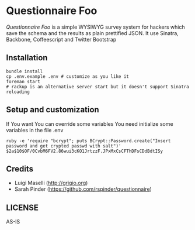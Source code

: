 # Questionnaire Foo

_Questionnaire Foo_ is a simple WYSIWYG survey system for hackers which save the schema and the results as plain prettified JSON. It use Sinatra, Backbone, Coffeescript and Twitter Bootstrap


## Installation

```
bundle install
cp .env.example .env # customize as you like it
foreman start
# rackup is an alternative server start but it doesn't support Sinatra reloading
```

## Setup and customization

If You want You can override some variables
You need initialize some variables in the file .env

```
ruby -e 'require "bcrypt"; puts BCrypt::Password.create("Insert password and get crypted passwd with salt")'
$2a$10$OF/0CvbM6FV2.86wui3cKO1JrtzzF.JPxMxCsCFThDFsCDdBdtISy
```

## Credits

* Luigi Maselli (http://grigio.org)
* Sarah Pinder (https://github.com/rspinder/questionnaire)

## LICENSE

AS-IS